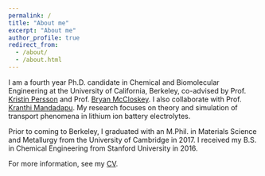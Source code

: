 ```yaml
---
permalink: /
title: "About me"
excerpt: "About me"
author_profile: true
redirect_from: 
  - /about/
  - /about.html
---
```


I am a fourth year Ph.D. candidate in Chemical and Biomolecular Engineering at the University of California, Berkeley, co-advised by Prof. [Kristin Persson](https://perssongroup.lbl.gov/) and Prof. [Bryan McCloskey](http://www.mccloskeylab.com/). I also collaborate with Prof. [Kranthi Mandadapu](http://www.cchem.berkeley.edu/kranthi/). My research focuses on theory and simulation of transport phenomena in lithium ion battery electrolytes.

Prior to coming to Berkeley, I graduated with an M.Phil. in Materials Science and Metallurgy from the University of Cambridge in 2017. I received my B.S.  in Chemical Engineering from Stanford University in 2016. 

For more information, see my [CV](files/KaraFong_CV.pdf). 
